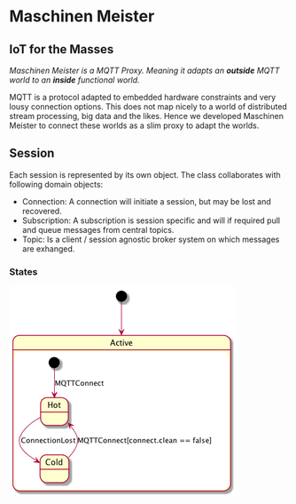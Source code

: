 # Maschinen Meister
## IoT for the Masses

_Maschinen Meister is a MQTT Proxy. Meaning it adapts an **outside** MQTT world to an **inside** functional world._

MQTT is a protocol adapted to embedded hardware constraints and very lousy connection options.
This does not map nicely to a world of distributed stream processing, big data and the likes.
Hence we developed Maschinen Meister to connect these worlds as a slim proxy to adapt the worlds.

## Session

Each session is represented by its own object.
The class collaborates with following domain objects:
* Connection: A connection will initiate a session, but may be lost and recovered.  
* Subscription: A subscription is session specific and will if required pull and queue messages from central topics.
* Topic: Is a client / session agnostic broker system on which messages are exhanged.

### States

![Session States](src/main/plantuml/session/state.png)
